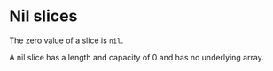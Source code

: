 # Nil slices


The zero value of a slice is `nil`.

A nil slice has a length and capacity of 0
and has no underlying array.

